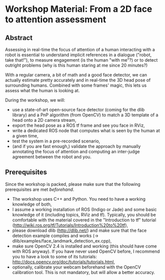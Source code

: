 
Workshop Material: From a 2D face to attention assessment
=========================================================

Abstract
--------

Assessing in real-time the focus of attention of a human interacting with a
robot is essential to understand implicit references in a dialogue ("robot, take
that!"), to measure engagement (is the human "with me"?) or to detect outright
problems (why is this human staring at me since 20 minutes?)

With a regular camera, a bit of math and a good face detector, we can actually
estimate pretty accurately and in real-time the 3D head pose of surrounding
humans. Combined with some frames' magic, this lets us assess what the human is
looking at.

During the workshop, we will:

- use a state-of-art open-source face detector (coming for the dlib library) and
  a PnP algorithm (from OpenCV) to match a 3D template of a head onto a 2D
  camera stream,
- export the head pose as a ROS tf frame and see you face in RViz,
- write a dedicated ROS node that computes what is seen by the human at a given
  time,
- test the system in a pre-recorded scenario,
- (and if you are fast enough,) validate the approach by manually annotating the
  focus of attention and computing an inter-judge agreement between the robot
  and you.

Prerequisites
-------------

Since the workshop is packed, please make sure that the following prerequisites
are met *beforehand*.

- The workshop uses C++ and Python. You need to have a working knowledge of
  both,
- I assume a working installation of ROS (Indigo or Jade) and some basic
  knowledge of it (including topics, RViz and tf). Typically, you should be
  comfortable with the material covered in the "Introduction to tf" tutorial
  (http://wiki.ros.org/tf/Tutorials/Introduction%20to%20tf),
- please download dlib (http://dlib.net/) and make sure that the face detection
  example compiles and works (-> dlib/examples/face_landmark_detection_ex.cpp),
- make sure OpenCV 2.4 is installed and working (this should have come with ROS
  anyway). If you have never used OpenCV before, I recommend you to have a look
  to some of its tutorials: http://docs.opencv.org/doc/tutorials/tutorials.html,
- optionally, calibrate your webcam beforehand with the OpenCV calibration tool.
  This is not mandatory, but will allow a better accuracy.






